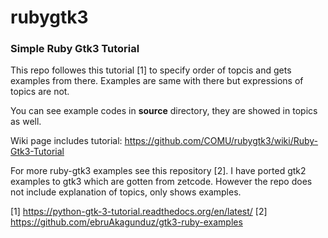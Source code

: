 rubygtk3
========

### Simple Ruby Gtk3 Tutorial
This repo followes this tutorial [1] to specify order of topcis and gets examples from there. Examples are same with there but expressions of topics are not.

You can see example codes in **source** directory, they are showed in topics as well.

Wiki page includes tutorial: https://github.com/COMU/rubygtk3/wiki/Ruby-Gtk3-Tutorial

For more ruby-gtk3 examples see this repository [2]. I have ported gtk2 examples to gtk3 which are gotten from zetcode. However the repo does not include explanation of topics, only shows examples.

[1] https://python-gtk-3-tutorial.readthedocs.org/en/latest/
[2] https://github.com/ebruAkagunduz/gtk3-ruby-examples
